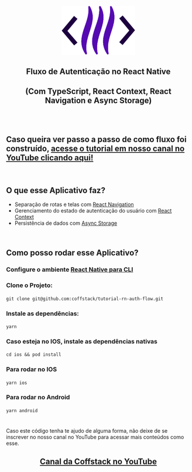 <div align="center">
<img src="src/assets/logo.png"  width="200" alt="Logo" />
<h2>  Fluxo de Autenticação no React Native </h2>
<h2> (Com TypeScript, React Context, React Navigation e Async Storage) </h2>
</div>

<br>
<br>

## Caso queira ver passo a passo de como fluxo foi construído, [acesse o tutorial em nosso canal no YouTube clicando aqui!](https://www.youtube.com/channel/UCRzgdJSfc5RLJKrrJR06GAg)

<br>

## O que esse Aplicativo faz?

- Separação de rotas e telas com [React Navigation](https://reactnavigation.org/docs/getting-started/)
- Gerenciamento do estado de autenticação do usuário com [React Context](https://reactjs.org/docs/context.html)
- Persistência de dados com [Async Storage](https://react-native-async-storage.github.io/async-storage/docs/usage/)

<br>

## Como posso rodar esse Aplicativo?

### Configure o ambiente [React Native para CLI](https://reactnative.dev/docs/environment-setup)

### Clone o Projeto:

`git clone git@github.com:coffstack/tutorial-rn-auth-flow.git`

### Instale as dependências:

`yarn`

### Caso esteja no IOS, instale as dependências nativas

`cd ios && pod install`

### Para rodar no IOS

`yarn ios`

### Para rodar no Android

`yarn android`

#

Caso este código tenha te ajudo de alguma forma, não deixe de se inscrever no nosso canal no YouTube para acessar mais conteúdos como esse.

<div align="center" >
<a href='https://www.youtube.com/channel/UCRzgdJSfc5RLJKrrJR06GAg'>
<h2>Canal da Coffstack no YouTube <h2>
</a>
</div>

#
